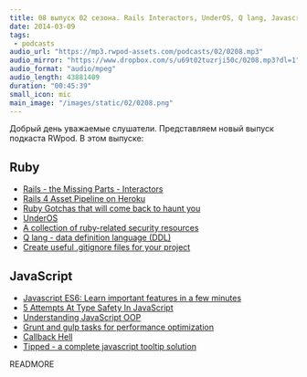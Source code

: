 ```yaml
---
title: 08 выпуск 02 сезона. Rails Interactors, UnderOS, Q lang, Javascript ES6, Callback Hell, Tipped и прочее
date: 2014-03-09
tags:
 - podcasts
audio_url: "https://mp3.rwpod-assets.com/podcasts/02/0208.mp3"
audio_mirror: "https://www.dropbox.com/s/u69t02tuzrji50c/0208.mp3?dl=1"
audio_format: "audio/mpeg"
audio_length: 43881409
duration: "00:45:39"
small_icon: mic
main_image: "/images/static/02/0208.png"
---
```


Добрый день уважаемые слушатели. Представляем новый выпуск подкаста RWpod. В этом выпуске:

## Ruby

 - [Rails - the Missing Parts - Interactors](http://eng.joingrouper.com/blog/2014/03/03/rails-the-missing-parts-interactors)
 - [Rails 4 Asset Pipeline on Heroku](https://devcenter.heroku.com/articles/rails-4-asset-pipeline)
 - [Ruby Gotchas that will come back to haunt you](http://blog.elpassion.com/ruby-gotchas/)
 - [UnderOS](http://under-os.com/)
 - [A collection of ruby-related security resources](http://rubysecurity.info/)
 - [Q lang - data definition language (DDL)](http://www.q-lang.io/)
 - [Create useful .gitignore files for your project](http://www.gitignore.io/)

## JavaScript

 - [Javascript ES6: Learn important features in a few minutes](http://www.frontendjournal.com/javascript-es6-learn-important-features-in-a-few-minutes/)
 - [5 Attempts At Type Safety In JavaScript](http://nightlight.conductor.com/5-attempts-type-safety-javascript/)
 - [Understanding JavaScript OOP](http://robotlolita.github.io/2011/10/09/understanding-javascript-oop.html)
 - [Grunt and gulp tasks for performance optimization](http://yeoman.io/blog/performance-optimization.html)
 - [Callback Hell](http://callbackhell.com/)
 - [Tipped - a complete javascript tooltip solution](http://www.tippedjs.com/)

READMORE

